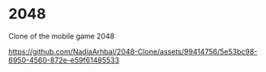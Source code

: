 # 2048

Clone of the mobile game 2048

https://github.com/NadiaArhbal/2048-Clone/assets/99414756/5e53bc98-6950-4560-872e-e59f61485533


